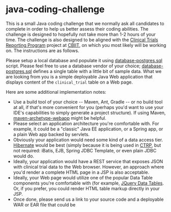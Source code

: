 # java-coding-challenge

This is a small Java coding challenge that we normally ask all candidates to complete in order to help us better assess their coding abilities. The challenge is designed to hopefully not take more than 1-2 hours of your time. The challenge is also designed to be aligned with the [Clinical Trials Reporting Program](https://www.cancer.gov/about-nci/organization/ccct/ctrp) project at [CBIIT](https://github.com/CBIIT), on which you most likely will be working on. The instructions are as follows.

Please setup a local database and populate it using [database-postgres.sql](database-postgres.sql) script. Please feel free to use a database vendor of your choice; [database-postgres.sql](database-postgres.sql) defines a single table with a little bit of sample data. What we are looking from you is a simple deployable Java Web application that displays content of the `clinical_trial` table on a Web page.

Here are some additional implementation notes:
* Use a build tool of your choice -- Maven, Ant, Gradle -- or no build tool at all, if that's more convenient for you (perhaps you'd want to use your IDE's capabilities to simply generate a project structure). If using Maven, [maven-archetype-webapp](https://maven.apache.org/plugins-archives/maven-archetype-plugin-1.0-alpha-7/examples/webapp.html) might be helpful.
* Please select an application architecture you're comfortable with. For example, it could be a "classic" Java EE application, or a Spring app, or a plain Web app backed by servlets. 
* Obviously your application would need some kind of a data access tier. [Hibernate](http://hibernate.org/) would be best (simply because it is being used in [CTRP](https://www.cancer.gov/about-nci/organization/ccct/ctrp), but not required: iBatis, EJB, Spring JDBC Template, or even plain JDBC would do.
* Ideally, your application would have a REST service that exposes JSON with clinical trial data to the Web browser. However, an approach where you'd render a complete HTML page in a JSP is also acceptable.
* Ideally, your Web page would utilize one of the popular Data Table components you're comfortable with (for example, [JQuery Data Tables](https://datatables.net/). Or, if you prefer, you could render HTML table markup directly in your JSP.
* Once done, please send us a link to your source code and a deployable WAR or EAR file that could be 



